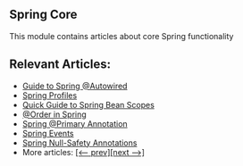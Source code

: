## Spring Core

This module contains articles about core Spring functionality

## Relevant Articles:

- [Guide to Spring @Autowired](http://www.surya.com/spring-autowire)
- [Spring Profiles](http://www.surya.com/spring-profiles)
- [Quick Guide to Spring Bean Scopes](http://www.surya.com/spring-bean-scopes)
- [@Order in Spring](http://www.surya.com/spring-order)
- [Spring @Primary Annotation](http://www.surya.com/spring-primary)
- [Spring Events](https://www.surya.com/spring-events)
- [Spring Null-Safety Annotations](https://www.surya.com/spring-null-safety-annotations)
- More articles: [[<-- prev]](/spring-core)[[next -->]](/spring-core-3)
